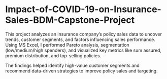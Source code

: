 # Impact-of-COVID-19-on-Insurance-Sales-BDM-Capstone-Project

This project analyzes an insurance company’s policy sales data to uncover trends, customer segments, and factors influencing sales performance. Using MS Excel, I performed Pareto analysis, segmentation (low/medium/high spenders), and visualized key metrics like sum assured, premium distribution, and top-selling policies.

The findings helped identify high-value customer segments and recommend data-driven strategies to improve policy sales and targeting.
